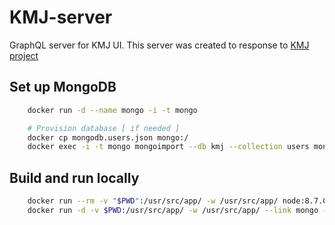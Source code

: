 KMJ-server
==============

GraphQL server for KMJ UI. This server was created to response to [KMJ project](https://github.com/mickyto/kazakovmj) 



## Set up MongoDB
```bash
    docker run -d --name mongo -i -t mongo

    # Provision database [ if needed ]
    docker cp mongodb.users.json mongo:/
    docker exec -i -t mongo mongoimport --db kmj --collection users mongodb.users.json --jsonArray
```

## Build and run locally
```bash
    docker run --rm -v "$PWD":/usr/src/app/ -w /usr/src/app/ node:8.7.0 npm install
    docker run -d -v $PWD:/usr/src/app/ -w /usr/src/app/ --link mongo -p 8080:8080 --name kmj node:8.7.0 npm start
```

